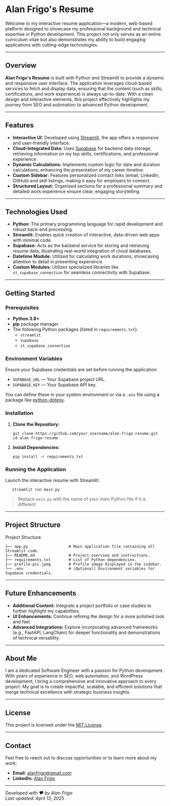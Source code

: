 # Alan Frigo's Resume

Welcome to my interactive resume application—a modern, web-based platform designed to showcase my professional background and technical expertise in Python development. This project not only serves as an online curriculum vitae but also demonstrates my ability to build engaging applications with cutting-edge technologies.

---

## Overview

**Alan Frigo's Resume** is built with Python and Streamlit to provide a dynamic and responsive user interface. The application leverages cloud-based services to fetch and display data, ensuring that the content (such as skills, certifications, and work experience) is always up-to-date. With a clean design and interactive elements, this project effectively highlights my journey from SEO and automation to advanced Python development.

---

## Features

- **Interactive UI:** Developed using [Streamlit](https://streamlit.io/), the app offers a responsive and user-friendly interface.
- **Cloud-Integrated Data:** Uses [Supabase](https://supabase.com/) for backend data storage, retrieving information on my top skills, certifications, and professional experience.
- **Dynamic Calculations:** Implements custom logic for date and duration calculations, enhancing the presentation of my career timeline.
- **Custom Sidebar:** Features personalized contact links (email, LinkedIn, GitHub) and skill listings, making it easy for employers to connect.
- **Structured Layout:** Organized sections for a professional summary and detailed work experience ensure clear, engaging storytelling.

---

## Technologies Used

- **Python:** The primary programming language for rapid development and robust back-end processing.
- **Streamlit:** Enables quick creation of interactive, data-driven web apps with minimal code.
- **Supabase:** Acts as the backend service for storing and retrieving resume data, illustrating real-world integration of cloud databases.
- **Datetime Module:** Utilized for calculating work durations, showcasing attention to detail in presenting experience.
- **Custom Modules:** Utilizes specialized libraries like `st_supabase_connection` for seamless connectivity with Supabase.

---

## Getting Started

### Prerequisites

- **Python 3.8+**
- **pip** package manager
- The following Python packages (listed in `requirements.txt`):
  - `streamlit`
  - `supabase`
  - `st_supabase_connection`

### Environment Variables

Ensure your Supabase credentials are set before running the application:
- `SUPABASE_URL` — Your Supabase project URL.
- `SUPABASE_KEY` — Your Supabase API key.

You can define these in your system environment or via a `.env` file using a package like [python-dotenv](https://pypi.org/project/python-dotenv/).

### Installation

1. **Clone the Repository:**

       git clone https://github.com/your_username/alan-frigo-resume.git
       cd alan-frigo-resume

2. **Install Dependencies:**

       pip install -r requirements.txt

### Running the Application

Launch the interactive resume with Streamlit:

       streamlit run main.py

> Replace `main.py` with the name of your main Python file if it is different.

---

## Project Structure

Project Structure:
    
    ├── app.py                  # Main application file containing all Streamlit code.
    ├── README.md               # Project overview and instructions.
    ├── requirements.txt        # List of Python dependencies.
    ├── profile-pic.jpeg        # Profile image displayed in the sidebar.
    └── .env                    # (Optional) Environment variables for Supabase credentials.

---

## Future Enhancements

- **Additional Content:** Integrate a project portfolio or case studies to further highlight my capabilities.
- **UI Enhancements:** Continue refining the design for a more polished look and feel.
- **Advanced Integrations:** Explore incorporating advanced frameworks (e.g., FastAPI, LangChain) for deeper functionality and demonstrations of technical versatility.

---

## About Me

I am a dedicated Software Engineer with a passion for Python development. With years of experience in SEO, web automation, and WordPress development, I bring a comprehensive and innovative approach to every project. My goal is to create impactful, scalable, and efficient solutions that merge technical excellence with strategic business insights.

---

## License

This project is licensed under the [MIT License](LICENSE).

---

## Contact

Feel free to reach out to discuss opportunities or to learn more about my work:

- **Email:** [alanfrigo@gmail.com](mailto:alanfrigo@gmail.com)
- **LinkedIn:** [Alan Frigo](https://www.linkedin.com/in/alanfrigo/)

---

*Developed with :heart: by Alan Frigo*  
_Last updated: April 13, 2025_
